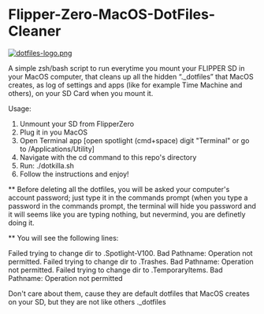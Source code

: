 # Flipper-Zero-MacOS-DotFiles-Cleaner
[![dotfiles-logo.png](https://i.postimg.cc/QMbnr8wM/dotfiles-logo.png)](https://postimg.cc/bGZRxhzX)


A simple zsh/bash script to run everytime you mount your FLIPPER SD in your MacOS computer, that cleans up all the hidden “._dotfiles” that MacOS creates, as log of settings and apps (like for example Time Machine and others), on your SD Card when you mount it.

Usage:

1. Unmount your SD from FlipperZero
2. Plug it in you MacOS
3. Open Terminal app [open spotlight (cmd+space) digit "Terminal" or go to /Applications/Utility]
4. Navigate with the cd command to this repo's directory
5. Run: ./dotkilla.sh
6. Follow the instructions and enjoy!

** Before deleting all the dotfiles, you will be asked your computer's account password; just type it in the commands prompt (when you type a password in the commands prompt, the terminal will hide you password and it will seems like you are typing nothing, but nevermind, you are definetly doing it.

** You will see the following lines:

Failed trying to change dir to .Spotlight-V100.  Bad Pathname: Operation not permitted.  Failed trying to change dir to .Trashes.  Bad Pathname: Operation not permitted.  Failed trying to change dir to .TemporaryItems.  Bad Pathname: Operation not permitted

Don't care about them, cause they are default dotfiles that MacOS creates on your SD, but they are not like others ._dotfiles
